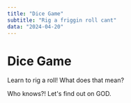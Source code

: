 ```yaml
---
title: "Dice Game"
subtitle: "Rig a friggin roll cant"
data: "2024-04-20"
---
```


# Dice Game

Learn to rig a roll! What does that mean?

Who knows?! Let's find out on GOD.
